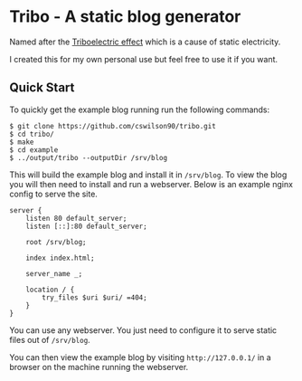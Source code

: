# Tribo - A static blog generator

Named after the [Triboelectric effect](https://en.wikipedia.org/wiki/Triboelectric_effect) which is a cause of static electricity.

I created this for my own personal use but feel free to use it if you want.

## Quick Start

To quickly get the example blog running run the following commands:

```
$ git clone https://github.com/cswilson90/tribo.git
$ cd tribo/
$ make
$ cd example
$ ../output/tribo --outputDir /srv/blog
```

This will build the example blog and install it in `/srv/blog`.
To view the blog you will then need to install and run a webserver.
Below is an example nginx config to serve the site.

```
server {
    listen 80 default_server;
    listen [::]:80 default_server;

    root /srv/blog;

    index index.html;

    server_name _;

    location / {
        try_files $uri $uri/ =404;
    }
}
```

You can use any webserver. You just need to configure it to serve static files out of `/srv/blog`.

You can then view the example blog by visiting `http://127.0.0.1/` in a browser on the machine
running the webserver.
